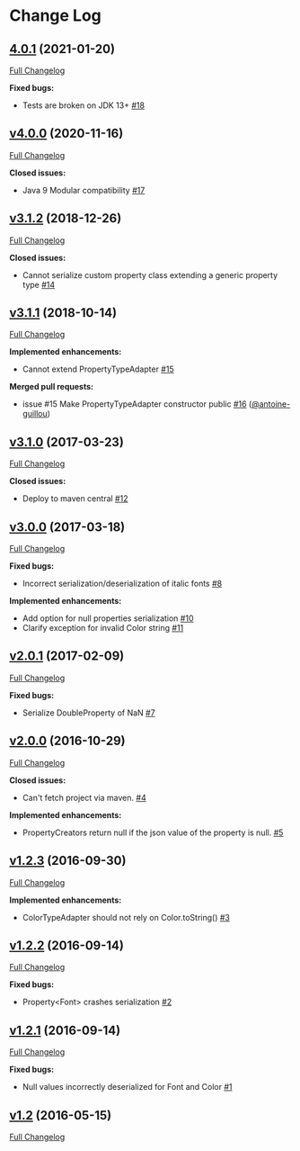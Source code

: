 # Change Log

## [4.0.1](https://bintray.com/joffrey-bion/maven/fx-gson/4.0.1) (2021-01-20)
[Full Changelog](https://github.com/joffrey-bion/fx-gson/compare/v4.0.0...4.0.1)

**Fixed bugs:**

- Tests are broken on JDK 13\+ [\#18](https://github.com/joffrey-bion/fx-gson/issues/18)

## [v4.0.0](https://bintray.com/joffrey-bion/maven/fx-gson/4.0.0) (2020-11-16)
[Full Changelog](https://github.com/joffrey-bion/fx-gson/compare/v3.1.2...v4.0.0)

**Closed issues:**

- Java 9 Modular compatibility [\#17](https://github.com/joffrey-bion/fx-gson/issues/17)

## [v3.1.2](https://bintray.com/joffrey-bion/maven/fx-gson/3.1.2) (2018-12-26)
[Full Changelog](https://github.com/joffrey-bion/fx-gson/compare/v3.1.1...v3.1.2)

**Closed issues:**

- Cannot serialize custom property class extending a generic property type [\#14](https://github.com/joffrey-bion/fx-gson/issues/14)

## [v3.1.1](https://bintray.com/joffrey-bion/maven/fx-gson/3.1.1) (2018-10-14)
[Full Changelog](https://github.com/joffrey-bion/fx-gson/compare/v3.1.0...v3.1.1)

**Implemented enhancements:**

- Cannot extend PropertyTypeAdapter [\#15](https://github.com/joffrey-bion/fx-gson/issues/15)

**Merged pull requests:**

- issue \#15 Make PropertyTypeAdapter constructor public [\#16](https://github.com/joffrey-bion/fx-gson/pull/16) ([@antoine-guillou](https://github.com/antoine-guillou))

## [v3.1.0](https://bintray.com/joffrey-bion/maven/fx-gson/3.1.0) (2017-03-23)
[Full Changelog](https://github.com/joffrey-bion/fx-gson/compare/v3.0.0...v3.1.0)

**Closed issues:**

- Deploy to maven central [\#12](https://github.com/joffrey-bion/fx-gson/issues/12)

## [v3.0.0](https://bintray.com/joffrey-bion/maven/fx-gson/3.0.0) (2017-03-18)
[Full Changelog](https://github.com/joffrey-bion/fx-gson/compare/v2.0.1...v3.0.0)

**Fixed bugs:**

- Incorrect serialization/deserialization of italic fonts [\#8](https://github.com/joffrey-bion/fx-gson/issues/8)

**Implemented enhancements:**

- Add option for null properties serialization [\#10](https://github.com/joffrey-bion/fx-gson/issues/10)
- Clarify exception for invalid Color string [\#11](https://github.com/joffrey-bion/fx-gson/issues/11)

## [v2.0.1](https://bintray.com/joffrey-bion/maven/fx-gson/2.0.1) (2017-02-09)
[Full Changelog](https://github.com/joffrey-bion/fx-gson/compare/v2.0.0...v2.0.1)

**Fixed bugs:**

- Serialize DoubleProperty of NaN [\#7](https://github.com/joffrey-bion/fx-gson/issues/7)

## [v2.0.0](https://bintray.com/joffrey-bion/maven/fx-gson/2.0.0) (2016-10-29)
[Full Changelog](https://github.com/joffrey-bion/fx-gson/compare/v1.2.3...v2.0.0)

**Closed issues:**

- Can't fetch project via maven. [\#4](https://github.com/joffrey-bion/fx-gson/issues/4)

**Implemented enhancements:**

- PropertyCreators return null if the json value of the property is null. [\#5](https://github.com/joffrey-bion/fx-gson/issues/5)

## [v1.2.3](https://bintray.com/joffrey-bion/maven/fx-gson/1.2.3) (2016-09-30)
[Full Changelog](https://github.com/joffrey-bion/fx-gson/compare/v1.2.2...v1.2.3)

**Implemented enhancements:**

- ColorTypeAdapter should not rely on Color.toString\(\) [\#3](https://github.com/joffrey-bion/fx-gson/issues/3)

## [v1.2.2](https://bintray.com/joffrey-bion/maven/fx-gson/1.2.2) (2016-09-14)
[Full Changelog](https://github.com/joffrey-bion/fx-gson/compare/v1.2.1...v1.2.2)

**Fixed bugs:**

- Property\<Font\> crashes serialization [\#2](https://github.com/joffrey-bion/fx-gson/issues/2)

## [v1.2.1](https://bintray.com/joffrey-bion/maven/fx-gson/1.2.1) (2016-09-14)
[Full Changelog](https://github.com/joffrey-bion/fx-gson/compare/v1.2...v1.2.1)

**Fixed bugs:**

- Null values incorrectly deserialized for Font and Color [\#1](https://github.com/joffrey-bion/fx-gson/issues/1)

## [v1.2](https://bintray.com/joffrey-bion/maven/fx-gson/1.2) (2016-05-15)
[Full Changelog](https://github.com/joffrey-bion/fx-gson/compare/v1.1...v1.2)

